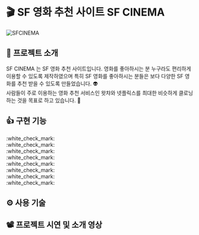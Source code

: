# :clapper: SF 영화 추천 사이트 SF CINEMA

![SFCINEMA](https://user-images.githubusercontent.com/58875822/96440577-23f06d00-1243-11eb-9e11-96b5ff96b861.png)

## 📌 프로젝트 소개

SF CINEMA 는 SF 영화 추천 사이트입니다.
영화를 좋아하시는 분 누구라도 편리하게 이용할 수 있도록 제작하였으며 특히 SF 영화를 좋아하시는 분들은 보다 다양한 SF 영화를 추천 받을 수 있도록 만들었습니다. :alien:  
사람들이 주로 이용하는 영화 추천 서비스인 왓챠와 넷플릭스를 최대한 비슷하게 클로닝하는 것을 목표로 하고 있습니다. :muscle:

## 👍 구현 기능

<div>:white_check_mark:</div>
<div>:white_check_mark:</div>
<div>:white_check_mark:</div>
<div>:white_check_mark:</div>
<div>:white_check_mark:</div>
<div>:white_check_mark:</div>
<div>:white_check_mark:</div>
<div>:white_check_mark:</div>

## ⚙ 사용 기술

## 📽 프로젝트 시연 및 소개 영상
